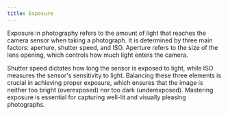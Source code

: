 ```yaml
---
title: Exposure
---
```

Exposure in photography refers to the amount of light that reaches the camera sensor when taking a photograph. It is determined by three main factors: aperture, shutter speed, and ISO. Aperture refers to the size of the lens opening, which controls how much light enters the camera.

Shutter speed dictates how long the sensor is exposed to light, while ISO measures the sensor's sensitivity to light. Balancing these three elements is crucial in achieving proper exposure, which ensures that the image is neither too bright (overexposed) nor too dark (underexposed). Mastering exposure is essential for capturing well-lit and visually pleasing photographs.